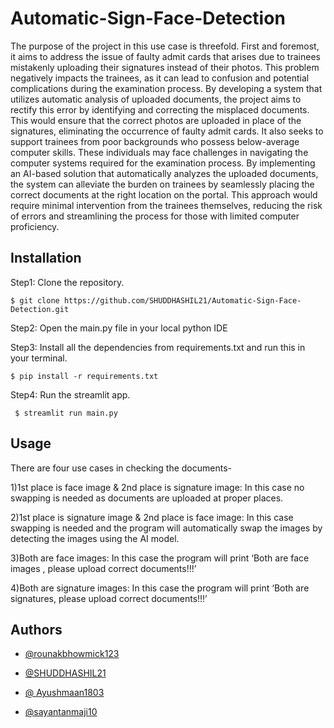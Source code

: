 # Automatic-Sign-Face-Detection

The purpose of the project in this use case is threefold. First and foremost, it aims to address the issue of faulty admit cards that arises due to trainees mistakenly uploading their signatures instead of their photos. This problem negatively impacts the trainees, as it can lead to confusion and potential complications during the examination process. By developing a system that utilizes automatic analysis of uploaded documents, the project aims to rectify this error by identifying and correcting the misplaced documents. This would ensure that the correct photos are uploaded in place of the signatures, eliminating the occurrence of faulty admit cards.
It also seeks to support trainees from poor backgrounds who possess below-average computer skills. These individuals may face challenges in navigating the computer systems required for the examination process. By implementing an AI-based solution that automatically analyzes the uploaded documents, the system can alleviate the burden on trainees by seamlessly placing the correct documents at the right location on the portal. This approach would require minimal intervention from the trainees themselves, reducing the risk of errors and streamlining the process for those with limited computer proficiency.



## Installation

Step1: Clone the repository.
  ```
  $ git clone https://github.com/SHUDDHASHIL21/Automatic-Sign-Face-Detection.git
  ```
Step2: Open the main.py file in your local python IDE

Step3: Install all the dependencies from requirements.txt and run this in your terminal.
  ```
  $ pip install -r requirements.txt
  ```

Step4: Run the streamlit app.
  ```
   $ streamlit run main.py
  ```


## Usage

There are four use cases in checking the documents-


1)1st place is face image & 2nd place is signature image: 
In this case no swapping is needed as documents are uploaded at proper places.
 
2)1st place is signature image & 2nd place is face image: 
In this case swapping is needed and the program will automatically swap the images by detecting the images using the AI model.
	
3)Both are face images:
In this case the program will print ‘Both are face images , please upload correct documents!!!’ 
 
4)Both are signature images:
In this case the program will print ‘Both are signatures, please upload correct documents!!!’
 

## Authors

- [@rounakbhowmick123](https://github.com/rounakbhowmick123)

- [@SHUDDHASHIL21]( https://github.com/SHUDDHASHIL21)

- [@ Ayushmaan1803](https://github.com/Ayushmaan1803)

- [@sayantanmaji10](https://github.com/sayantanmaji10)
